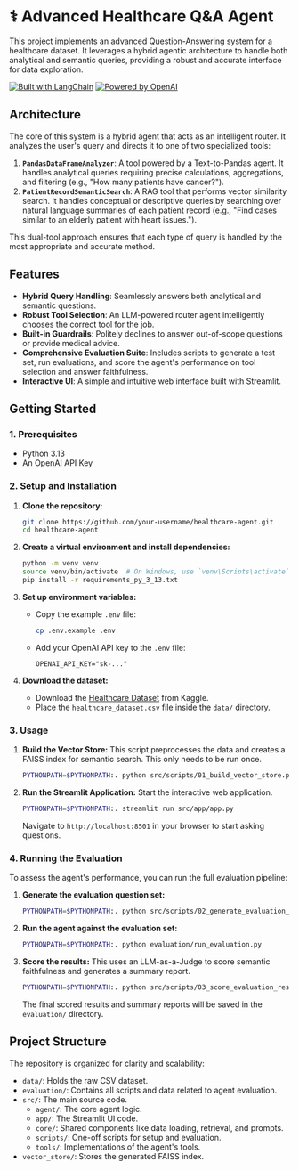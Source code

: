 # ⚕️ Advanced Healthcare Q&A Agent

This project implements an advanced Question-Answering system for a healthcare dataset. It leverages a hybrid agentic architecture to handle both analytical and semantic queries, providing a robust and accurate interface for data exploration.

[![Built with LangChain](https://img.shields.io/badge/Built%20with-LangChain-blue.svg)](https://www.langchain.com/)
[![Powered by OpenAI](https://img.shields.io/badge/Powered%20by-OpenAI-black.svg)](https://openai.com/)

## Architecture

The core of this system is a hybrid agent that acts as an intelligent router. It analyzes the user's query and directs it to one of two specialized tools:

1.  **`PandasDataFrameAnalyzer`**: A tool powered by a Text-to-Pandas agent. It handles analytical queries requiring precise calculations, aggregations, and filtering (e.g., "How many patients have cancer?").
2.  **`PatientRecordSemanticSearch`**: A RAG tool that performs vector similarity search. It handles conceptual or descriptive queries by searching over natural language summaries of each patient record (e.g., "Find cases similar to an elderly patient with heart issues.").

This dual-tool approach ensures that each type of query is handled by the most appropriate and accurate method.


## Features

- **Hybrid Query Handling**: Seamlessly answers both analytical and semantic questions.
- **Robust Tool Selection**: An LLM-powered router agent intelligently chooses the correct tool for the job.
- **Built-in Guardrails**: Politely declines to answer out-of-scope questions or provide medical advice.
- **Comprehensive Evaluation Suite**: Includes scripts to generate a test set, run evaluations, and score the agent's performance on tool selection and answer faithfulness.
- **Interactive UI**: A simple and intuitive web interface built with Streamlit.

## Getting Started

### 1. Prerequisites

- Python 3.13
- An OpenAI API Key

### 2. Setup and Installation

1.  **Clone the repository:**
    ```bash
    git clone https://github.com/your-username/healthcare-agent.git
    cd healthcare-agent
    ```

2.  **Create a virtual environment and install dependencies:**
    ```bash
    python -m venv venv
    source venv/bin/activate  # On Windows, use `venv\Scripts\activate`
    pip install -r requirements_py_3_13.txt
    ```

3.  **Set up environment variables:**
    - Copy the example `.env` file:
      ```bash
      cp .env.example .env
      ```
    - Add your OpenAI API key to the `.env` file:
      ```
      OPENAI_API_KEY="sk-..."
      ```

4.  **Download the dataset:**
    - Download the [Healthcare Dataset](https://www.kaggle.com/datasets/prasadkharkar/healthcare-dataset) from Kaggle.
    - Place the `healthcare_dataset.csv` file inside the `data/` directory.

### 3. Usage

1.  **Build the Vector Store:**
    This script preprocesses the data and creates a FAISS index for semantic search. This only needs to be run once.
    ```bash
    PYTHONPATH=$PYTHONPATH:. python src/scripts/01_build_vector_store.py
    ```

2.  **Run the Streamlit Application:**
    Start the interactive web application.
    ```bash
    PYTHONPATH=$PYTHONPATH:. streamlit run src/app/app.py
    ```
    Navigate to `http://localhost:8501` in your browser to start asking questions.

### 4. Running the Evaluation

To assess the agent's performance, you can run the full evaluation pipeline:

1.  **Generate the evaluation question set:**
    ```bash
    PYTHONPATH=$PYTHONPATH:. python src/scripts/02_generate_evaluation_set.py
    ```

2.  **Run the agent against the evaluation set:**
    ```bash
    PYTHONPATH=$PYTHONPATH:. python evaluation/run_evaluation.py
    ```

3.  **Score the results:**
    This uses an LLM-as-a-Judge to score semantic faithfulness and generates a summary report.
    ```bash
    PYTHONPATH=$PYTHONPATH:. python src/scripts/03_score_evaluation_results.py
    ```
    The final scored results and summary reports will be saved in the `evaluation/` directory.

## Project Structure

The repository is organized for clarity and scalability:

- `data/`: Holds the raw CSV dataset.
- `evaluation/`: Contains all scripts and data related to agent evaluation.
- `src/`: The main source code.
  - `agent/`: The core agent logic.
  - `app/`: The Streamlit UI code.
  - `core/`: Shared components like data loading, retrieval, and prompts.
  - `scripts/`: One-off scripts for setup and evaluation.
  - `tools/`: Implementations of the agent's tools.
- `vector_store/`: Stores the generated FAISS index.
